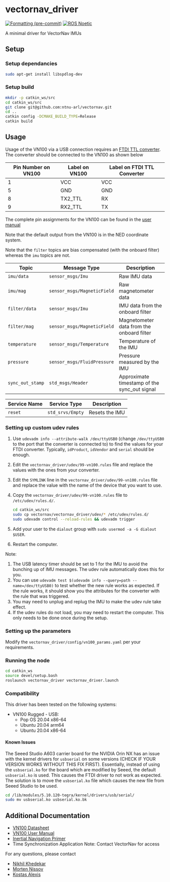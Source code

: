 # vectornav_driver

[![Formatting (pre-commit)](https://github.com/ntnu-arl/vectornav/actions/workflows/format.yaml/badge.svg?event=push)](https://github.com/ntnu-arl/vectornav/actions/workflows/format.yaml)
[![ROS Noetic](https://github.com/ntnu-arl/vectornav/actions/workflows/build_noetic.yaml/badge.svg?=event=push)](https://github.com/ntnu-arl/vectornav/actions/workflows/build_noetic.yaml)

A minimal driver for VectorNav IMUs

## Setup

### Setup dependancies

```bash
sudo apt-get install libspdlog-dev
```

### Setup build

```bash
mkdir -p catkin_ws/src
cd catkin_ws/src
git clone git@github.com:ntnu-arl/vectornav.git
cd ..
catkin config -DCMAKE_BUILD_TYPE=Release
catkin build
```

## Usage

Usage of the VN100 via a USB connection requires an [FTDI TTL converter](https://no.rs-online.com/web/p/communication-wireless-development-tools/0429284). The converter should be connected to the VN100 as shown below

Pin Number on VN100 | Label on VN100 | Label on FTDI TTL Converter
--- | --- | ---
1 | VCC | VCC
5 | GND | GND
8 | TX2_TTL | RX
9 | RX2_TTL | TX

The complete pin assignments for the VN100 can be found in the [user manual](https://www.vectornav.com/resources/user-manuals)

Note that the default output from the VN100 is in the NED coordinate system.

Note that the `filter` topics are bias compensated (with the onboard filter) whereas the `imu` topics are not.

Topic | Message Type | Description
--- | --- | ---
`imu/data` | `sensor_msgs/Imu` | Raw IMU data
`imu/mag` | `sensor_msgs/MagneticField` | Raw magnetometer data
`filter/data` | `sensor_msgs/Imu` | IMU data from the onboard filter
`filter/mag` | `sensor_msgs/MagneticField` | Magnetometer data from the onboard filter
`temperature` | `sensor_msgs/Temperature` | Temperature of the IMU
`pressure` | `sensor_msgs/FluidPressure` | Pressure measured by the IMU
`sync_out_stamp` | `std_msgs/Header` | Approximate timestamp of the sync_out signal

Service Name | Service Type | Description
--- | --- | ---
`reset` | `std_srvs/Empty` | Resets the IMU

### Setting up custom udev rules

1. Use `udevadm info --attribute-walk /dev/ttyUSB0` (change `/dev/ttyUSB0` to the port that the converter is connected to) to find the values for your FTDI converter. Typically, `idProduct`, `idVendor` and `serial` should be enough.
2. Edit the `vectornav_driver/udev/99-vn100.rules` file and replace the values with the ones from your converter.
3. Edit the `SYMLINK` line in the `vectornav_driver/udev/99-vn100.rules` file and replace the value with the name of the device that you want to use.
4. Copy the `vectornav_driver/udev/99-vn100.rules` file to `/etc/udev/rules.d/`.

    ```bash
    cd catkin_ws/src
    sudo cp vectornav/vectornav_driver/udev/* /etc/udev/rules.d/
    sudo udevadm control --reload-rules && udevadm trigger
    ```

5. Add your user to the `dialout` group with `sudo usermod -a -G dialout $USER`.
6. Restart the computer.

Note:

1. The USB latency timer should be set to 1 for the IMU to avoid the bunching up of IMU messages. The udev rule automatically does this for you.
2. You can use `udevadm test $(udevadm info --query=path --name=/dev/ttyUSB0)` to test whether the new rule works as expected. If the rule works, it should show you the attributes for the converter with the rule that was triggered.
3. You may need to unplug and replug the IMU to make the udev rule take effect.
4. If the udev rules do not load, you may need to restart the computer. This only needs to be done once during the setup.

### Setting up the parameters

Modify the `vectornav_driver/config/vn100_params.yaml` per your requirements.

### Running the node

```bash
cd catkin_ws
source devel/setup.bash
roslaunch vectornav_driver vectornav_driver.launch
```

### Compatibility

This driver has been tested on the following systems:

- VN100 Rugged - USB:
  - Pop OS 20.04 x86-64
  - Ubuntu 20.04 arm64
  - Ubuntu 20.04 x86-64

#### Known Issues

The Seeed Studio A603 carrier board for the NVIDIA Orin NX has an issue with the kernel drivers for `usbserial` on some versions (CHECK IF YOUR VERSION WORKS WITHOUT THIS FIX FIRST). Essentially, instead of using the `usbserial.ko` for the board which are modified by Seeed, the default `usbserial.ko` is used. This causes the FTDI driver to not work as expected. The solution is to move the `usbserial.ko` file which causes the new file from Seeed Studio to be used.

```bash
cd /lib/modules/5.10.120-tegra/kernel/drivers/usb/serial/
sudo mv usbserial.ko usbserial.ko.bk
```

## Additional Documentation

- [VN100 Datasheet](https://www.vectornav.com/docs/default-source/datasheets/vn-100-datasheet-rev2.pdf?sfvrsn=8e35fd12_10)
- [VN100 User Manual](https://www.vectornav.com/resources/user-manuals/vn-100-user-manual)
- [Inertial Navigation Primer](https://www.vectornav.com/resources/inertial-navigation-primer)
- Time Synchronization Application Note: Contact VectorNav for access

For any questions, please contact

- [Nikhil Khedekar](mailto:nikhil.v.khedekar@ntnu.no)
- [Morten Nissov](mailto:morten.nissov@ntnu.no)
- [Kostas Alexis](mailto:konstantinos.alexis@ntnu.no)
